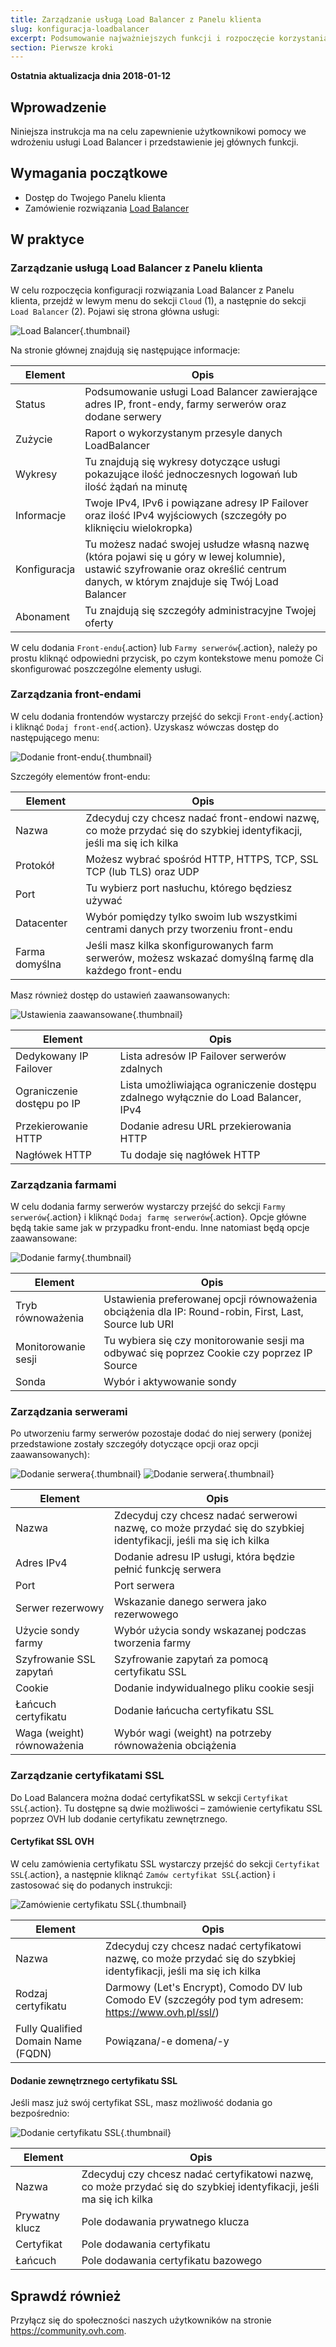 ```yaml
---
title: Zarządzanie usługą Load Balancer z Panelu klienta
slug: konfiguracja-loadbalancer
excerpt: Podsumowanie najważniejszych funkcji i rozpoczęcie korzystania z usługi Load Balancer z Panelu klienta
section: Pierwsze kroki
---
```


**Ostatnia aktualizacja dnia 2018-01-12**

## Wprowadzenie
Niniejsza instrukcja ma na celu zapewnienie użytkownikowi pomocy we wdrożeniu usługi Load Balancer i przedstawienie jej głównych funkcji.

## Wymagania początkowe

- Dostęp do Twojego Panelu klienta
- Zamówienie rozwiązania [Load Balancer]( https://www.ovh.pl/rozwiazania/load-balancer/)

## W praktyce

### Zarządzanie usługą Load Balancer z Panelu klienta

W celu rozpoczęcia konfiguracji rozwiązania Load Balancer z Panelu klienta, przejdź w lewym menu do sekcji `Cloud` (1), a następnie do sekcji `Load Balancer` (2). Pojawi się strona główna usługi:

![Load Balancer](images/lb_main_page.png){.thumbnail}

Na stronie głównej znajdują się następujące informacje:

|Element|Opis|
|---|---|
|Status|Podsumowanie usługi Load Balancer zawierające adres IP, front-endy, farmy serwerów oraz dodane serwery|
|Zużycie|Raport o wykorzystanym przesyle danych LoadBalancer|
|Wykresy|Tu znajdują się wykresy dotyczące usługi pokazujące ilość jednoczesnych logowań lub ilość żądań na minutę|
|Informacje|Twoje IPv4, IPv6 i powiązane adresy IP Failover oraz ilość IPv4 wyjściowych (szczegóły po kliknięciu wielokropka)|
|Konfiguracja|Tu możesz nadać swojej usłudze własną nazwę (która pojawi się u góry w lewej kolumnie), ustawić szyfrowanie oraz określić centrum danych, w którym znajduje się Twój Load Balancer|
|Abonament|Tu znajdują się szczegóły administracyjne Twojej oferty|

W celu dodania `Front-endu`{.action} lub `Farmy serwerów`{.action}, należy po prostu kliknąć odpowiedni przycisk, po czym kontekstowe menu pomoże Ci skonfigurować poszczególne elementy usługi.

### Zarządzania front-endami

W celu dodania frontendów wystarczy przejść do sekcji `Front-endy`{.action} i kliknąć `Dodaj front-end`{.action}. Uzyskasz wówczas dostęp do następującego menu:

![Dodanie front-endu](images/add_frontend.png){.thumbnail}

Szczegóły elementów front-endu:

|Element|Opis|
|---|---|
|Nazwa|Zdecyduj czy chcesz nadać front-endowi nazwę, co może przydać się do szybkiej identyfikacji, jeśli ma się ich kilka|
|Protokół|Możesz wybrać spośród HTTP, HTTPS, TCP, SSL TCP (lub TLS) oraz UDP|
|Port|Tu wybierz port nasłuchu, którego będziesz używać|
|Datacenter|Wybór pomiędzy tylko swoim lub wszystkimi centrami danych przy tworzeniu front-endu|
|Farma domyślna|Jeśli masz kilka skonfigurowanych farm serwerów, możesz wskazać domyślną farmę dla każdego front-endu|

Masz również dostęp do ustawień zaawansowanych:

![Ustawienia zaawansowane](images/advanced_frontend.png){.thumbnail}

|Element|Opis|
|---|---|
|Dedykowany IP Failover|Lista adresów IP Failover serwerów zdalnych|
|Ograniczenie dostępu po IP|Lista umożliwiająca ograniczenie dostępu zdalnego wyłącznie do Load Balancer, IPv4|
|Przekierowanie HTTP|Dodanie adresu URL przekierowania HTTP|
|Nagłówek HTTP|Tu dodaje się nagłówek HTTP|

### Zarządzania farmami

W celu dodania farmy serwerów wystarczy przejść do sekcji `Farmy serwerów`{.action} i kliknąć `Dodaj farmę serwerów`{.action}. Opcje główne będą takie same jak w przypadku front-endu. Inne natomiast będą opcje zaawansowane:

![Dodanie farmy](images/advanced_cluster.png){.thumbnail}

|Element|Opis|
|---|---|
|Tryb równoważenia|Ustawienia preferowanej opcji równoważenia obciążenia dla IP: Round-robin, First, Last, Source lub URI|
|Monitorowanie sesji|Tu wybiera się czy monitorowanie sesji ma odbywać się poprzez Cookie czy poprzez IP Source|
|Sonda|Wybór i aktywowanie sondy|

### Zarządzania serwerami

Po utworzeniu farmy serwerów pozostaje dodać do niej serwery (poniżej przedstawione zostały szczegóły dotyczące opcji oraz opcji zaawansowanych):

![Dodanie serwera](images/add_server.png){.thumbnail}
![Dodanie serwera](images/add_server_advanced.png){.thumbnail}

|Element|Opis|
|---|---|
|Nazwa|Zdecyduj czy chcesz nadać serwerowi nazwę, co może przydać się do szybkiej identyfikacji, jeśli ma się ich kilka|
|Adres IPv4|Dodanie adresu IP usługi, która będzie pełnić funkcję serwera|
|Port|Port serwera|
|Serwer rezerwowy|Wskazanie danego serwera jako rezerwowego|
|Użycie sondy farmy|Wybór użycia sondy wskazanej podczas tworzenia farmy|
|Szyfrowanie SSL zapytań|Szyfrowanie zapytań za pomocą certyfikatu SSL|
|Cookie|Dodanie indywidualnego pliku cookie sesji|
|Łańcuch certyfikatu|Dodanie łańcucha certyfikatu SSL|
|Waga (weight) równoważenia|Wybór wagi (weight) na potrzeby równoważenia obciążenia|

### Zarządzanie certyfikatami SSL

Do Load Balancera można dodać  certyfikatSSL w sekcji `Certyfikat SSL`{.action}. Tu dostępne są dwie możliwości – zamówienie certyfikatu SSL poprzez OVH lub dodanie certyfikatu zewnętrznego.

#### Certyfikat SSL OVH

W celu zamówienia certyfikatu SSL wystarczy przejść do sekcji `Certyfikat SSL`{.action}, a następnie kliknąć `Zamów certyfikat SSL`{.action} i zastosować się do podanych instrukcji:

![Zamówienie certyfikatu SSL](images/ordering_ssl.png){.thumbnail}

|Element|Opis|
|---|---|
|Nazwa|Zdecyduj czy chcesz nadać certyfikatowi nazwę, co może przydać się do szybkiej identyfikacji, jeśli ma się ich kilka|
|Rodzaj certyfikatu|Darmowy (Let's Encrypt), Comodo DV lub Comodo EV (szczegóły pod tym adresem: https://www.ovh.pl/ssl/)|
|Fully Qualified Domain Name (FQDN)|Powiązana/-e domena/-y|

#### Dodanie zewnętrznego certyfikatu SSL

Jeśli masz już swój certyfikat SSL, masz możliwość dodania go bezpośrednio:

![Dodanie certyfikatu SSL](images/external_ssl.png){.thumbnail}

|Element|Opis|
|---|---|
|Nazwa|Zdecyduj czy chcesz nadać certyfikatowi nazwę, co może przydać się do szybkiej identyfikacji, jeśli ma się ich kilka|
|Prywatny klucz|Pole dodawania prywatnego klucza|
|Certyfikat|Pole dodawania certyfikatu|
|Łańcuch|Pole dodawania certyfikatu bazowego|

## Sprawdź również

Przyłącz się do społeczności naszych użytkowników na stronie <https://community.ovh.com>.
